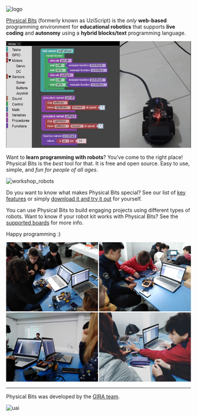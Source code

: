 ![logo](./img/logo.png)

[Physical Bits](https://gira.github.io/PhysicalBits/) (formerly known as UziScript) is the *only* __web-based__ programming environment for __educational robotics__ that supports __live coding__ and __autonomy__ using a __hybrid blocks/text__ programming language.

![line_follower](./img/line_follower.gif)

Want to __learn programming with robots__? You’ve come to the right place! Physical Bits is the *best* tool for that. It is free and open source. Easy to use, simple, and *fun for people of all ages*.

![workshop_robots](./img/workshop_robots.png)

Do you want to know what makes Physical Bits special? See our list of [key features](./getting_started/FEATURES.md) or simply [download it and try it out](./getting_started/DOWNLOAD.md) for yourself.

You can use Physical Bits to build engaging projects using different types of robots. Want to know if your robot kit works with Physical Bits? See the [supported boards](./getting_started/BOARDS.md) for more info.

Happy programming :)

![workshop_1](./img/workshop_1.png)
![workshop_2](./img/workshop_2.png)

---

Physical Bits was developed by the [GIRA team](./about/README.md).

![uai](./img/uai.png)
